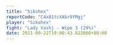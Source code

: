 ```yaml
---
title: "Sikohex"
reportCode: "C4x81tcXAbr9YMgj"
player: "Sikohex"
fight: "Lady Vashj - Wipe 3 (29%)"
date: 2021-09-22T19:00:43.822000+00:00
---
```

